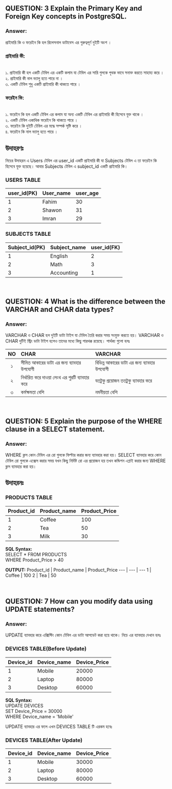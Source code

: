 ## QUESTION: 3 Explain the Primary Key and Foreign Key concepts in PostgreSQL.

### Answer:

প্রাইমারি কি ও ফরেইন কি হল রিলেসনাল ডাটাবেস এর গুরুত্বপূর্ণ দুইটি অংশ ।

### প্রাইমারি কী:
<br>
১. প্রাইমারি কী হল একটি টেবিল এর একটি কলাম যা টেবিল এর সারি গুলকে পৃথক ভাবে সনাক্ত করতে সাহায্য করে ।<br>
২. প্রাইমারি কী নাল ভ্যালু হতে পারে না ।<br>
৩. একটি টেবিল শুধু একটি প্রাইমারি কী থাকতে পারে ।


### ফরেইন কি:
<br>
১. ফরেইন কি হল একটি টেবিল এর কলাম যা অন্য একটি টেবিল এর প্রাইমারি কী হিসেবে যুক্ত থাকে ।<br>
২. একটি টেবিল একাধিক ফরেইন কি থাকতে পারে ।<br>
৩. ফরেইন কি দুইটি টেবিল এর মদ্ধে সম্পর্ক সৃষ্টি করে ।<br>
৪. ফরেইন কি নাল ভ্যালু হতে পারে ।

<br>

## উদাহরণঃ

নিচের উদাহরন এ Users টেবিল এর user_id একটি প্রাইমারি কী যা Subjects টেবিল এ তা ফরেইন কি হিসেবে
যুক্ত হয়েছে। আবার Subjects টেবিল এ subject_id একটি প্রাইমারি কি।


### USERS TABLE
 user_id(PK) | User_name | user_age
 --- | --- | --- 
 1 | Fahim | 30
 2 | Shawon | 31
 3 | Imran | 29
 
 ### SUBJECTS TABLE
 Subject_id(PK) | Subject_name | user_id(FK)
 --- | --- | --- 
 1 | English | 2
 2 | Math | 3
 3 | Accounting | 1

<br>

 ## QUESTION: 4 What is the difference between the VARCHAR and CHAR data types?

 ### Answer:

VARCHAR ও CHAR হল দুইটি ডাটা টাইপ যা টেবিল তৈরি করার সময় সংযুক্ত করতে হয়। VARCHAR ও CHAR দুটিই
স্ট্রিং ডাটা টাইপ হলেও তাদের মধ্যে কিছু পারথক্ক রয়েছে। পার্থক্য গুলো হলঃ

NO | CHAR | VARCHAR
 :---: | :--- | :--- 
 ১ | সীমিত আকারের ডাটা এর জন্য ব্যাবহার উপযোগী | বিভিন্ন আকারের ডাটা এর জন্য ব্যাবহার উপযোগী
 ২ | নির্ধারিত করে দাওয়া লেংথ এর পুরটি ব্যাবহার করে | যতটুকু প্রয়োজন ততটুকু ব্যাবহার করে
 ৩ | কর্মক্ষমতা বেশি | নমনীয়তা বেশি


<br>

 ## QUESTION: 5 Explain the purpose of the WHERE clause in a SELECT statement.

 ### Answer:

 WHERE ক্লস কোন টেবিল এর রো গুলকে ফিল্টার করার জন্য ব্যাবহার করা হয়। SELECT ব্যাবহার করে কোন টেবিল রো 
 গুলকে এক্সেস করার সময় যখন কিছু নির্দিষ্ট রো এর প্রয়োজন হয় তখন কন্ডিশন এপ্লাই করার জন্য WHERE ক্লস ব্যাবহার করা হয়। 

## উদাহরনঃ

 ### PRODUCTS TABLE
 Product_id | Product_name | Product_Price
 --- | --- | --- 
 1 | Coffee | 100
 2 | Tea | 50
 3 | Milk | 30


**SQL Syntax:**<br>
 SELECT * FROM PRODUCTS<br>
 WHERE Product_Price > 40


 **OUTPUT:**
 Product_id | Product_name | Product_Price
 --- | --- | --- 
 1 | Coffee | 100
 2 | Tea | 50


 <br>

 ## QUESTION: 7 How can you modify data using UPDATE statements?

 ### Answer:

UPDATE ব্যাবহার করে এক্সিস্টিং কোন টেবিল এর ডাটা আপডেট করা হয়ে থাকে। নিচে এর ব্যাবহার দেখান হলঃ

### DEVICES TABLE(Before Update)
 Device_id | Device_name | Device_Price
 --- | --- | --- 
 1 | Mobile | 20000
 2 | Laptop | 80000
 3 | Desktop | 60000
 

**SQL Syntax:**
<br>
UPDATE DEVICES<br>
SET Device_Price = 30000<br>
WHERE Device_name = 'Mobile'

UPDATE ব্যাবহার এর ফলে এখন DEVICES TABLE টি এরকম হবেঃ

### DEVICES TABLE(After Update)
 Device_id | Device_name | Device_Price
 --- | --- | --- 
 1 | Mobile | 30000
 2 | Laptop | 80000
 3 | Desktop | 60000